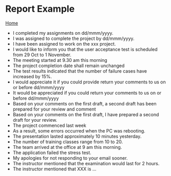 # Report Example

[Home](index.md)

- I completed my assignments on dd/mmm/yyyy.
- I was assigned to complete the project by dd/mmm/yyyy.
- I have been assigned to work on the xxx project.
- I would like to inform you that the user acceptance test is scheduled from 29 Oct to 1 November.
- The meeting started at 9.30 am this morning
- The project completion date shall remain unchanged
- The test results indicated that the number of failure cases have increased by 15%.
- I would appreciate it if you could provide return your comments to us on or before dd/mmm/yyyy
- It would be appreciated if you could return your comments to us on or before dd/mmm/yyyy
- Based on your comments on the first draft, a second draft has been prepared for your review and comment
- Based on your comments on the first draft, I have prepared a second draft for your review.
- The project commenced  last week 
- As a result, some errors occurred when the PC was rebooting.
- The presentation lasted approximately 10 minutes yesterday.
- The number of training classes range from 10 to 20.
- The team arrived at the office at 9 am this morning.
- The application failed the stress test.
- My apologies for not responding to your email sooner.
- The instructor mentioned that the examination would last for 2 hours.  
- The instructor mentioned that XXX is …


